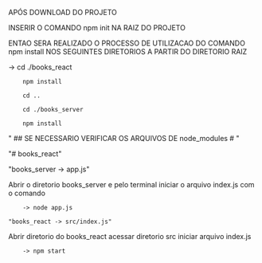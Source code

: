 APÓS DOWNLOAD DO PROJETO


INSERIR O COMANDO 
npm init 
NA RAIZ DO PROJETO

ENTAO SERA REALIZADO O PROCESSO DE 
UTILIZACAO DO COMANDO 
npm install
NOS SEGUINTES DIRETORIOS A PARTIR DO DIRETORIO RAIZ

->
        cd ./books_react

        npm install

        cd ..

        cd ./books_server

        npm install


" ## SE NECESSARIO VERIFICAR OS ARQUIVOS DE node_modules # "










"# books_react" 

"books_server -> app.js"

Abrir o diretorio books_server e pelo terminal iniciar o arquivo index.js 
com o comando

        -> node app.js

    "books_react -> src/index.js"

Abrir diretorio do books_react 
acessar diretorio src 
iniciar arquivo index.js

        -> npm start

